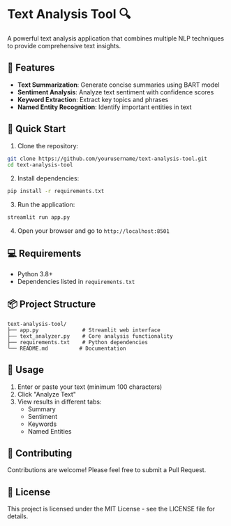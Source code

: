 # Text Analysis Tool 🔍

A powerful text analysis application that combines multiple NLP techniques to provide comprehensive text insights.

## 🌟 Features

- **Text Summarization**: Generate concise summaries using BART model
- **Sentiment Analysis**: Analyze text sentiment with confidence scores
- **Keyword Extraction**: Extract key topics and phrases
- **Named Entity Recognition**: Identify important entities in text

## 🚀 Quick Start

1. Clone the repository:
```bash
git clone https://github.com/yourusername/text-analysis-tool.git
cd text-analysis-tool
```

2. Install dependencies:
```bash
pip install -r requirements.txt
```

3. Run the application:
```bash
streamlit run app.py
```

4. Open your browser and go to `http://localhost:8501`

## 💻 Requirements

- Python 3.8+
- Dependencies listed in `requirements.txt`

## 📦 Project Structure

```
text-analysis-tool/
├── app.py              # Streamlit web interface
├── text_analyzer.py    # Core analysis functionality
├── requirements.txt    # Python dependencies
└── README.md          # Documentation
```

## 🔧 Usage

1. Enter or paste your text (minimum 100 characters)
2. Click "Analyze Text"
3. View results in different tabs:
   - Summary
   - Sentiment
   - Keywords
   - Named Entities

## 🤝 Contributing

Contributions are welcome! Please feel free to submit a Pull Request.

## 📝 License

This project is licensed under the MIT License - see the LICENSE file for details. 